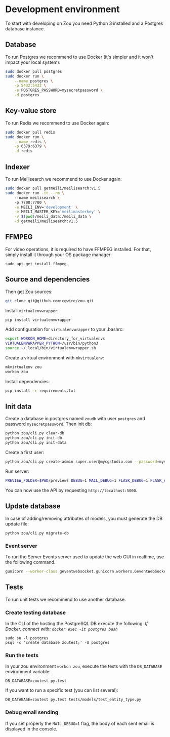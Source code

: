 # Development environment

To start with developing on Zou you need Python 3 installed and a
Postgres database instance.

## Database

To run Postgres we recommend to use Docker (it's simpler and it won't impact
your local system):

```bash
sudo docker pull postgres
sudo docker run \
    --name postgres \
    -p 5432:5432 \
    -e POSTGRES_PASSWORD=mysecretpassword \
    -d postgres
```

## Key-value store

To run Redis we recommend to use Docker again:

```bash
sudo docker pull redis
sudo docker run \
    --name redis \
    -p 6379:6379 \
    -d redis
```

## Indexer

To run Meilisearch we recommend to use Docker again:

```bash
sudo docker pull getmeili/meilisearch:v1.5
sudo docker run -it --rm \      
    --name meilisearch \               
    -p 7700:7700 \
    -e MEILI_ENV='development' \
    -e MEILI_MASTER_KEY='meilimasterkey' \
    -v $(pwd)/meili_data:/meili_data \
    -d getmeili/meilisearch:v1.5
```

## FFMPEG

For video operations, it is required to have FFMPEG installed. For that, simply install it through your OS package manager:

```
sudo apt-get install ffmpeg
```


## Source and dependencies

Then get Zou sources:

```bash
git clone git@github.com:cgwire/zou.git
```

Install `virtualenvwrapper`:

```bash
pip install virtualenvwrapper
```

Add configuration for `virtualenvwrapper` to your .bashrc:

```bash
export WORKON_HOME=directory_for_virtualenvs
VIRTUALENVWRAPPER_PYTHON=/usr/bin/python3
source ~/.local/bin/virtualenvwrapper.sh
```

Create a virtual environment with `mkvirtualenv`:

```bash
mkvirtualenv zou
workon zou
```

Install dependencies:

```bash
pip install -r requirements.txt
```

## Init data

Create a database in postgres named `zoudb` with user `postgres` and password
`mysecretpassword`. Then init db:

```bash
python zou/cli.py clear-db
python zou/cli.py init-db
python zou/cli.py init-data
```

Create a first user:

```bash
python zou/cli.py create-admin super.user@mycgstudio.com --password=mysecretpassword
```

Run server:

```bash
PREVIEW_FOLDER=$PWD/previews DEBUG=1 MAIL_DEBUG=1 FLASK_DEBUG=1 FLASK_APP=zou.app INDEXER_KEY=meilimasterkey python zou/debug.py
```

You can now use the API by requesting `http://localhost:5000`.


## Update database
In case of adding/removing attributes of models, you must generate the DB update file:

```
python zou/cli.py migrate-db
```

### Event server

To run the Server Events server used to update the web GUI in realtime, use the
following command.

```bash
gunicorn --worker-class geventwebsocket.gunicorn.workers.GeventWebSocketWorker -b 127.0.0.1:5001 -w 1 zou.event_stream:app
```

## Tests

To run unit tests we recommend to use another database. 

### Create testing database

In the CLI of the hosting the PostgreSQL DB execute the following:
*If Docker, connect with: `docker exec -it postgres bash`*

```
sudo su -l postgres
psql -c 'create database zoutest;' -U postgres
```

### Run the tests

In your zou environment `workon zou`, execute the tests with the `DB_DATABASE` environment variable:

```
DB_DATABASE=zoutest py.test
```

If you want to run a specific test (you can list several):

```
DB_DATABASE=zoutest py.test tests/models/test_entity_type.py
```

### Debug email sending

If you set properly the `MAIL_DEBUG=1` flag, the body of each sent email is
displayed in the console.
